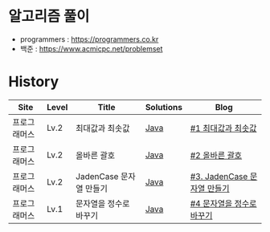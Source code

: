 # 알고리즘 풀이
- programmers : https://programmers.co.kr
- 백준 : https://www.acmicpc.net/problemset

# History
|Site|Level|Title|Solutions|Blog|
|----|-----|------|--------|---------|
|프로그래머스|Lv.2|최대값과 최솟값|[Java](https://github.com/comsuter/algorithm/blob/main/programmers/GetMinMaxString.java)|[#1 최대값과 최솟값](https://devpad.tistory.com/173)|
|프로그래머스|Lv.2|올바른 괄호|[Java](https://github.com/comsuter/algorithm/blob/main/programmers/CorrectParentheses.java)|[#2 올바른 괄호](https://devpad.tistory.com/174)|
|프로그래머스|Lv.2|JadenCase 문자열 만들기|[Java](https://github.com/comsuter/algorithm/blob/main/programmers/JadenCase.java)|[#3. JadenCase 문자열 만들기](https://devpad.tistory.com/176)|
|프로그래머스|Lv.1|문자열을 정수로 바꾸기|[Java](https://github.com/comsuter/algorithm/blob/main/programmers/ConvertStringToInteger.java)|[#4 문자열을 정수로 바꾸기](https://devpad.tistory.com/178)|

